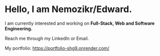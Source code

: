# Hello, I am Nemozikr/Edward.

I am currently interested and working on **Full-Stack, Web and Software Engineering.** 

Reach me through my LinkedIn or Email.

My portfolio:
https://portfolio-shg9.onrender.com/

<!---
Nemozikr/Nemozikr is a ✨ special ✨ repository because its `README.md` (this file) appears on your GitHub profile.
You can click the Preview link to take a look at your changes.
--->
